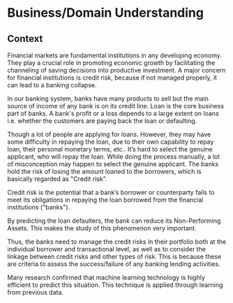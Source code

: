 # Business/Domain Understanding
## Context
Financial markets are fundamental institutions in any developing economy. They play a crucial role in promoting economic growth by facilitating the channeling of saving decisions into productive investment. A major concern for financial institutions is credit risk, because if not managed properly, it can lead to a banking collapse. 

In our banking system, banks have many products to sell but the main source of income of any bank is on its credit line. Loan is the core business part of banks. A bank's profit or a loss depends to a large extent on loans i.e. whether the customers are paying back the loan or defaulting. 

Though a lot of people are applying for loans. However, they may have some difficulty in repaying the loan, due to their own capability to repay loan, their personal monetary terms, etc.. It’s hard to select the genuine applicant, who will repay the loan. While doing the process manually, a lot of misconception may happen to select the genuine applicant. The banks hold the risk of losing the amount loaned to the borrowers, which is basically regarded as "Credit risk". 

Credit risk is the potential that a bank’s borrower or counterparty fails to meet its obligations in repaying the loan borrowed from the financial institutions ("banks").

By predicting the loan defaulters, the bank can reduce its Non-Performing Assets. This makes the study of this phenomenon very important. 

Thus, the banks need to manage the credit risks in their portfolio both at the individual borrower and transactional level, as well as to consider the linkage between credit risks and other types of risk. This is because these are criteria to assess the success/failure of any banking lending activities.

Many research confirmed that machine learning technology is highly efficient to predict this situation. This technique is applied through learning from previous data.
